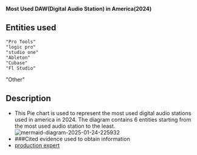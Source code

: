 
**Most Used DAW(Digital Audio Station) in America(2024)**
## Entities used
    "Pro Tools" 
    "logic pro"
    "studio one"
    "Ableton"
    "Cubase"
    "Fl Studio"
"Other"
## Description
- This Pie chart is used to represent the most used digital audio stations used in america in 2024. The diagram contains 6 entities starting from the most used audio station to the least.
  ![mermaid-diagram-2025-01-24-225932](https://github.com/user-attachments/assets/f36e9018-d02e-4e98-84a9-f268b10fc081)
- ###Cited evidence used to obtain information
- [production expert](https://www.production-expert.com/production-expert-1/2023-daw-user-survey-the-results)
